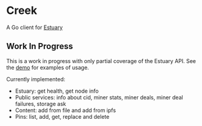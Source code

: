 # Creek

A Go client for [Estuary](https://github.com/application-research/estuary)

## Work In Progress

This is a work in progress with only partial coverage of the Estuary API. 
See the [demo](cmd/creekdemo) for examples of usage.

Currently implemented:

 - Estuary: get health, get node info
 - Public services: info about cid, miner stats, miner deals, miner deal failures, storage ask
 - Content: add from file and add from ipfs
 - Pins: list, add, get, replace and delete
